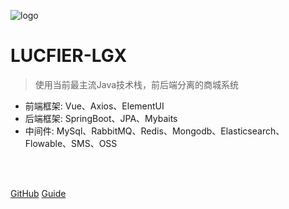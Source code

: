 ![logo](https://docsify.js.org/_media/icon.svg)

# LUCFIER-LGX

> 使用当前最主流Java技术栈，前后端分离的商城系统

* 前端框架: Vue、Axios、ElementUI
* 后端框架: SpringBoot、JPA、Mybaits
* 中间件: MySql、RabbitMQ、Redis、Mongodb、Elasticsearch、Flowable、SMS、OSS

<br>

<span id="busuanzi_container_site_pv" style='display:none'>
    本站总访问量：<span id="busuanzi_value_site_pv"></span> 次
</span>
<span id="busuanzi_container_site_uv" style='display:none'>
    | 本站总访客数：<span id="busuanzi_value_site_uv"></span> 人
</span>

<br>

[GitHub](https://github.com/Nightliuguoxing/docsify.git)
[Guide](/guide)